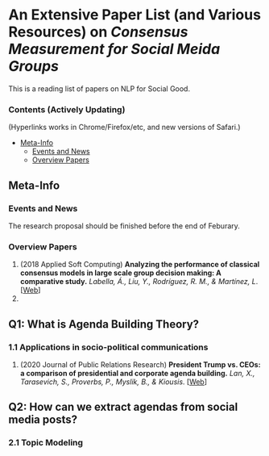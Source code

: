 # An Extensive Paper List (and Various Resources) on *Consensus Measurement for Social Meida Groups*

This is a reading list of papers on NLP for Social Good.

### Contents (Actively Updating)

(Hyperlinks works in Chrome/Firefox/etc, and new versions of Safari.)

- [Meta-Info](https://github.com/guocheng-feng/Consensus-Reference/blob/main/README.md#meta-info)
  - [Events and News](https://github.com/guocheng-feng/Consensus-Reference/blob/main/README.md#events-and-news)
  - [Overview Papers](https://github.com/guocheng-feng/Consensus-Reference/blob/main/README.md#overview-papers)

## Meta-Info

### Events and News
The research proposal should be finished before the end of Feburary.
### Overview Papers

1. (2018 Applied Soft Computing) **Analyzing the performance of classical consensus models in large scale group decision making: A comparative study.**
   _Labella, Á., Liu, Y., Rodríguez, R. M., & Martínez, L_. [[Web](https://www.sciencedirect.com/science/article/abs/pii/S1568494617303101)]
2. 
## Q1: What is Agenda Building Theory?

### 1.1 Applications in socio-political communications

1. (2020 Journal of Public Relations Research) **President Trump vs. CEOs: a comparison of presidential and corporate agenda building.**
   _Lan, X., Tarasevich, S., Proverbs, P., Myslik, B., & Kiousis_. [[Web](https://www.tandfonline.com/doi/full/10.1080/1062726X.2020.1719494)]

## Q2: How can we extract agendas from social media posts?

### 2.1 Topic Modeling
